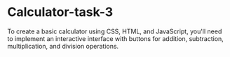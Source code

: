 # Calculator-task-3
To create a basic calculator using CSS, HTML, and JavaScript, you'll need to implement an interactive interface with buttons for addition, subtraction, multiplication, and division operations. 
